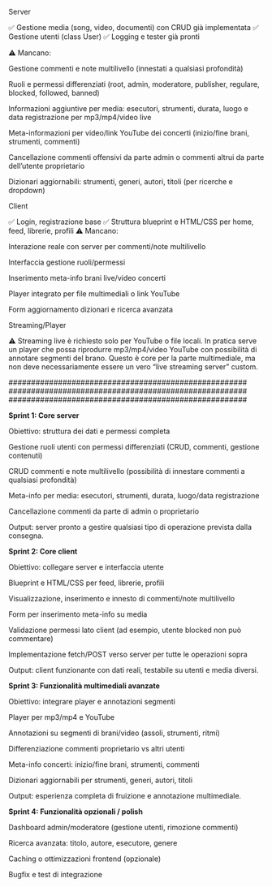 Server

✅ Gestione media (song, video, documenti) con CRUD già implementata
✅ Gestione utenti (class User)
✅ Logging e tester già pronti

⚠ Mancano:

Gestione commenti e note multilivello (innestati a qualsiasi profondità)

Ruoli e permessi differenziati (root, admin, moderatore, publisher, regulare, blocked, followed, banned)

Informazioni aggiuntive per media: esecutori, strumenti, durata, luogo e data registrazione per mp3/mp4/video live

Meta-informazioni per video/link YouTube dei concerti (inizio/fine brani, strumenti, commenti)

Cancellazione commenti offensivi da parte admin o commenti altrui da parte dell’utente proprietario

Dizionari aggiornabili: strumenti, generi, autori, titoli (per ricerche e dropdown)

Client

✅ Login, registrazione base
✅ Struttura blueprint e HTML/CSS per home, feed, librerie, profili
⚠ Mancano:

Interazione reale con server per commenti/note multilivello

Interfaccia gestione ruoli/permessi

Inserimento meta-info brani live/video concerti

Player integrato per file multimediali o link YouTube

Form aggiornamento dizionari e ricerca avanzata

Streaming/Player

⚠ Streaming live è richiesto solo per YouTube o file locali. In pratica serve un player che possa riprodurre mp3/mp4/video YouTube con possibilità di annotare segmenti del brano. Questo è core per la parte multimediale, ma non deve necessariamente essere un vero “live streaming server” custom.

#####################################################
#####################################################
#####################################################

__Sprint 1: Core server__

Obiettivo: struttura dei dati e permessi completa

Gestione ruoli utenti con permessi differenziati (CRUD, commenti, gestione contenuti)

CRUD commenti e note multilivello (possibilità di innestare commenti a qualsiasi profondità)

Meta-info per media: esecutori, strumenti, durata, luogo/data registrazione

Cancellazione commenti da parte di admin o proprietario

Output: server pronto a gestire qualsiasi tipo di operazione prevista dalla consegna.

__Sprint 2: Core client__

Obiettivo: collegare server e interfaccia utente

Blueprint e HTML/CSS per feed, librerie, profili

Visualizzazione, inserimento e innesto di commenti/note multilivello

Form per inserimento meta-info su media

Validazione permessi lato client (ad esempio, utente blocked non può commentare)

Implementazione fetch/POST verso server per tutte le operazioni sopra

Output: client funzionante con dati reali, testabile su utenti e media diversi.

__Sprint 3: Funzionalità multimediali avanzate__

Obiettivo: integrare player e annotazioni segmenti

Player per mp3/mp4 e YouTube

Annotazioni su segmenti di brani/video (assoli, strumenti, ritmi)

Differenziazione commenti proprietario vs altri utenti

Meta-info concerti: inizio/fine brani, strumenti, commenti

Dizionari aggiornabili per strumenti, generi, autori, titoli

Output: esperienza completa di fruizione e annotazione multimediale.

__Sprint 4: Funzionalità opzionali / polish__

Dashboard admin/moderatore (gestione utenti, rimozione commenti)

Ricerca avanzata: titolo, autore, esecutore, genere

Caching o ottimizzazioni frontend (opzionale)

Bugfix e test di integrazione